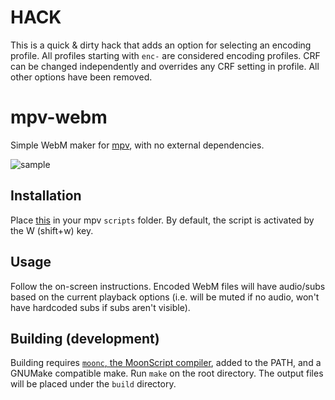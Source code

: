 # HACK

This is a quick & dirty hack that adds an option for selecting an encoding profile. All profiles starting with `enc-` are considered encoding profiles. CRF can be changed independently and overrides any CRF setting in profile. All other options have been removed.

# mpv-webm
Simple WebM maker for [mpv][mpv], with no external dependencies.

![sample](/img/sample.jpg)

## Installation
Place [this][build] in your mpv `scripts` folder. By default, the script is activated by the W (shift+w) key.

## Usage
Follow the on-screen instructions. Encoded WebM files will have audio/subs based on the current playback options (i.e. will be muted if no audio, won't have hardcoded subs if subs aren't visible).

## Building (development)
Building requires [`moonc`, the MoonScript compiler][moonscript], added to the PATH, and a GNUMake compatible make. Run `make` on the root directory. The output files will be placed under the `build` directory.

[build]: https://raw.githubusercontent.com/ElegantMonkey/mpv-webm/master/build/webm.lua
[mpv]: http://mpv.io
[moonscript]: http://moonscript.org
